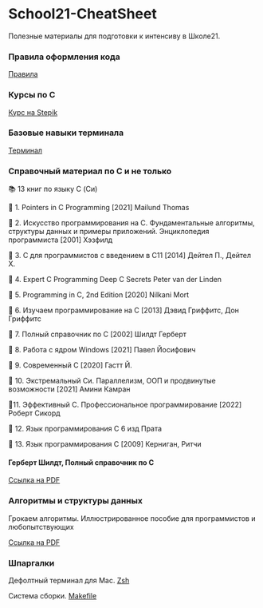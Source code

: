 # School21-CheatSheet
Полезные материалы для подготовки к интенсиву в Школе21.
### Правила оформления кода
[Правила](https://github.com/andreevgy/42-norme-ru)
### Курсы по С
[Курс на Stepik](https://stepik.org/course/%D0%9E%D1%81%D0%BD%D0%BE%D0%B2%D1%8B-%D0%BF%D1%80%D0%BE%D0%B3%D1%80%D0%B0%D0%BC%D0%BC%D0%B8%D1%80%D0%BE%D0%B2%D0%B0%D0%BD%D0%B8%D1%8F-%D0%BD%D0%B0-C-%D0%97%D0%B0%D0%B4%D0%B0%D1%87%D0%B8-3078)
### Базовые навыки терминала
[Терминал](https://www.youtube.com/watch?v=vKdmMbAtEnM)
### Справочный материал по C и не только
📚 13 книг по языку C (Си)

📕 1. Pointers in C Programming [2021] Mailund Thomas

📗 2. Искусство программирования на C. Фундаментальные алгоритмы, структуры данных и примеры приложений. Энциклопедия программиста [2001] Хэзфилд

📘 3. C для программистов с введением в C11 [2014] Дейтел П., Дейтел Х.

📙 4. Expert C Programming Deep C Secrets Peter van der Linden

📒 5. Programming in C, 2nd Edition [2020] Nilkani Mort

📕 6. Изучаем программирование на C [2013] Дэвид Гриффитс, Дон Гриффитс

📗 7. Полный справочник по C [2002] Шилдт Герберт

📓 8. Работа с ядром Windows [2021] Павел Йосифович

📔 9. Современный C [2020] Гастт Й.

📘 10. Экстремальный Cи. Параллелизм, ООП и продвинутые возможности [2021] Амини Камран

📒11. Эффективный C. Профессиональное программирование [2022] Роберт Сикорд

📓 12. Язык программирования C 6 изд Прата

📕 13. Язык программирования С [2009] Керниган, Ритчи

#### Герберт Шилдт, Полный справочник по C
[Ссылка на PDF](https://vk.com/doc7678344_614585146?hash=DJmUPvMC2SKgEars1MWaFeaT2HwpWX3uVzgLtRyWXgc&dl=GQ2TOMJXGQ3DQMQ:1651665530:aoBr8smnqrI7uzFEDNdK8wnzt8nuYzZJBsll1Vtl9yo&api=1&no_preview=1)
### Алгоритмы и структуры данных
Грокаем алгоритмы. Иллюстрированное пособие для программистов и любопытствующих

[Ссылка на PDF](https://vk.com/doc2036633_461668315?hash=KvGIiDVJUFyysVxlOc3Oov0FNLE32ztLmOpTImFZX4o)
### Шпаргалки
Дефолтный терминал для Mac. [Zsh](https://devhints.io/zsh)

Система сборки. [Makefile](https://devhints.io/makefile)
